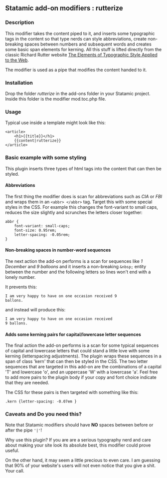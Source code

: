 ## Statamic add-on modifiers : rutterize

### Description

This modifier takes the content piped to it, and inserts some typographic tags in the content so that type nerds can style abbreviations, create non-breaking spaces between numbers and subsequent words and creates some basic span elements for kerning. All this stuff is lifted directly from the classic Richard Rutter website [The Elements of Typographic Style Applied to the Web](http://webtypography.net). 

The modifier is used as a pipe that modifies the content handed to it. 

### Installation

Drop the folder *rutterize* in the add-ons folder in your Statamic project. Inside this folder is the modifier mod.toc.php file. 


### Usage

Typical use inside a template might look like this:

```
<article>
	<h1>{{title}}</h1>
	{{content|rutterize}}
</article>
```	

### Basic example with some styling

This plugin inserts three types of html tags into the content that can then be styled. 

#### Abbreviations

The first thing the modifier does is scan for abbreviations such as *CIA* or *FBI* and wraps them in an ```<abbr> </abbr>``` tag. Target this with some special styles in the CSS. For example this changes the font-variant to small caps, reduces the size slightly and scrunches the letters closer together:

```
abbr {
	font-variant: small-caps;
	font-size: 0.95rem;
	letter-spacing: -0.05rem;
}
```

#### Non-breaking spaces in number-word sequences

The next action the add-on performs is a scan for sequences like *1 December* and *9 balloons* and it inserts a non-breaking ```&nbsp;``` entity between the number and the following letters so lines won't end with a lonely number.

It prevents this:

```
I am very happy to have on one occasion received 9
ballons.
```

and instead will produce this:

```
I am very happy to have on one occasion received 
9 ballons.
```

#### Adds some kerning pairs for capital/lowercase letter sequences

The final action the add-on performs is a scan for some typical sequences of capital and lowercase letters that could stand a little love with some kerning (letterspacing adjustments). The plugin wraps these sequences in a span of class 'kern' that can then be styled in the CSS. The two letter sequences that are targeted in this add-on are the combinations of a capital 'T' and lowercase 'o', and an uppercase 'W' with a lowercase 'a'. Feel free to add more pairs to the plugin body if your copy and font choice indicate that they are needed.

The CSS for these pairs is then targeted with something like this:

```
.kern {letter-spacing: -0.07em }
```

### Caveats and Do you need this?

Note that Statamic modifiers should have **NO** spaces between before or after the pipe ```'|'```!

Why use this plugin? If you are are a serious typography nerd and care about making your site look its absolute best, this modifier could prove useful. 

On the other hand, it may seem a little precious to even care. I am guessing that 90% of your website's users will not even notice that you give a shit. Your call.










